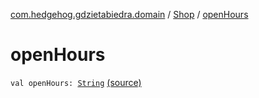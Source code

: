 [com.hedgehog.gdzietabiedra.domain](../index.md) / [Shop](index.md) / [openHours](./open-hours.md)

# openHours

`val openHours: `[`String`](https://kotlinlang.org/api/latest/jvm/stdlib/kotlin/-string/index.html) [(source)](https://github.com/asvid/GdzieTaBiedra/tree/master/domain/src/main/java/com/github/asvid/biedra/domain/Shop.kt#L10)
